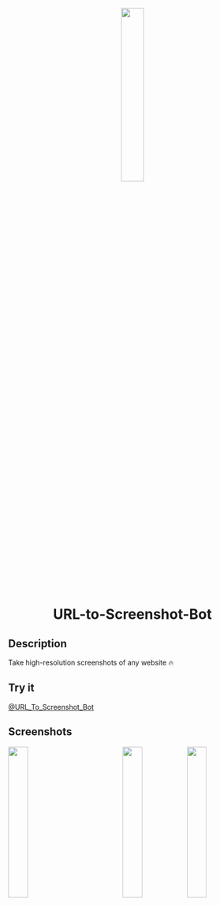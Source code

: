 <p align="center">
    <img src="https://user-images.githubusercontent.com/84851967/189716567-5201aa1e-4fb9-49ea-89ec-f370dc35d5fc.png" width="30%">
</p>

<h1 align="center">URL-to-Screenshot-Bot</h1>

## Description
Take high-resolution screenshots of any website 🔥

## Try it
[@URL_To_Screenshot_Bot](https://t.me/url_to_screenshot_bot)

## Screenshots
<img src="https://user-images.githubusercontent.com/84851967/191008592-3074e7f7-8334-4b3b-97a3-e74de37a3420.jpg" width="28%" align="left" />
<img src="https://user-images.githubusercontent.com/84851967/191008603-2faccf76-4bb7-4192-8321-c395ad09fb12.jpg" width="28%" align="right" />
<div align="center"> 
    <img src="https://user-images.githubusercontent.com/84851967/191008587-c1289162-4d68-4260-966f-8cb8a5571aa7.jpg" width="28%" align="center" />
</div>